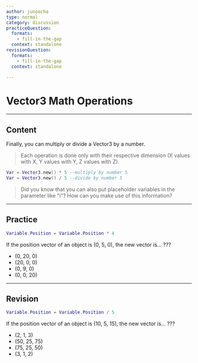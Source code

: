 ```yaml
---
author: junoocha
type: normal
category: discussion
practiceQuestion:
  formats:
    - fill-in-the-gap
  context: standalone
revisionQuestion:
  formats:
    - fill-in-the-gap
  context: standalone

---
```


# Vector3 Math Operations
---

## Content

Finally, you can multiply or divide a Vector3 by a number.

> Each operation is done only with their respective dimension (X values with X, Y values with Y, Z values with Z).

```lua
Var = Vector3.new() * 5 --multiply by number 5
Var = Vector3.new() / 5 --divide by number 5
```

> Did you know that you can also put placeholder variables in the parameter like "i"? How can you make use of this information?

---

## Practice

```lua
Variable.Position = Variable.Position * 4 
```
If the position vector of an object is (0, 5, 0), the new vector is... ???
- (0, 20, 0)
- (20, 0, 0)
- (0, 9, 0)
- (0, 0, 20)

---

## Revision

```lua
Variable.Position = Variable.Position / 5 
```
If the position vector of an object is (10, 5, 15), the new vector is... ???
- (2, 1, 3)
- (50, 25, 75)
- (75, 25, 50)
- (3, 1, 2)
